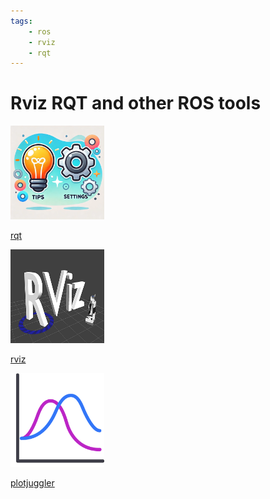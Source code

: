 ```yaml
---
tags:
    - ros
    - rviz
    - rqt
---
```


# Rviz RQT and other ROS tools

<div class="grid-container">
    <div class="grid-item">
        <a href="rqt">
        <img src="images/tips_and_settings.png" width="150" height="150">
        <p>rqt</p>
        </a>
    </div>
    <div class="grid-item">
    <a href="rviz">
        <img src="images/rviz.png" width="150" height="150">
        <p>rviz</p>
        </a>
    </div>
    <div class="grid-item">
    <a href="plotjuggler">
        <img src="images/plotjuggler.png" width="150" height="150">
        <p>plotjuggler</p>
        </a>
    </div>
    
</div>
